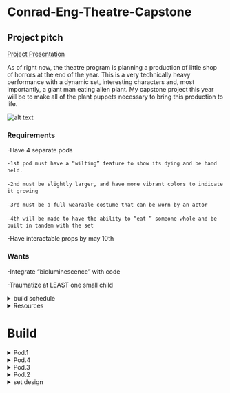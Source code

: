 # Conrad-Eng-Theatre-Capstone

## Project pitch



[Project Presentation](https://docs.google.com/presentation/d/1iXmvU82mosjtG8wZw2aXcDX5GKvR7SZYwwKy2Fu6weY/edit#slide=id.gee834ea57d_0_261)

As of right now, the theatre program is planning a production of little shop of horrors at the end of the year. This is a very technically heavy performance with a dynamic set, interesting characters and, most importantly, a giant man eating alien plant.  My capstone project this year will be to make all of the plant puppets necessary to bring this production to life.

![alt text](https://i.pinimg.com/600x315/9f/67/97/9f67975b3585d1a3a8ef9df3b01a4497.jpg)

### Requirements 

-Have 4 separate pods

    -1st pod must have a “wilting” feature to show its dying and be hand held.

    -2nd must be slightly larger, and have more vibrant colors to indicate it growing

    -3rd must be a full wearable costume that can be worn by an actor

    -4th will be made to have the ability to “eat ” someone whole and be built in tandem with the set

-Have interactable props by may 10th

### Wants


-Integrate “bioluminescence” with code

-Traumatize at LEAST one small child




<details><summary>build schedule</summary>



I will be doing my best to divide my build schedule quarterly to get all four pods done.  I will also be delegateing a lot of work to Pd.3 Tech to account for the massive workload and my lack of a partner.  I will also be building the puppets in order of priority

1.  Pod.1, because I can finish it the fastest without consulting set design or pd.3 tech

2.  Pod.4, because its the most technical design

3.  Pod.3, because I want pod.4 done first

4.  Pod.2, because it can be entirley cut out of the play

</details>

<details><summary>Resources</summary>

[kreutinger puppets](https://www.youtube.com/playlist?list=PLeYjVOvIFYr-4883if9ebeU3kZOiVAyfp)
    
[instructables, sketches](https://www.instructables.com/Building-Audrey-II-Introduction/)


</details>

# Build

<details><summary>Pod.1</summary>

Basing My design off of [Kreutinger puppets Pod.1 design](https://www.youtube.com/watch?v=Nt79_D4vAIA) 

![alt text](https://github.com/cheins48/Conrad-Eng-Theatre-Capstone/blob/main/Capture.PNG?raw=true)

### Build Updates

I have made cardboard linkages to prototype, they work great but still have a few problems.  theyre all a little more than 100mm wide when resting which i need to trim down if theyre gonna fit in a PVC pipe.  I'm also not happy with the arch, I want a more natural lean forward that Kreutinger's design has.

![alt text](https://github.com/cheins48/Conrad-Eng-Theatre-Capstone/blob/main/ezgif-4-ee58b607fb.gif?raw=true)
    
    10/11/2022
    
I have fully modeled the "pot" that holds the linkages and houses the plant. the pot is modeled after 4in PVC that mr miller generously donated.  I had to fiddle with the lengths of each of the linkages to allow it to fit inside of the pot. i cut out some of the smaleer ones out of acrylic, it was noticibly harder to actuate than the cardboard, and the top two linkages were measured wrong so ive had to go back and redesign them so they sit flat.  I also made a failed prototype for the head that im not even gonna discuss because of how little sense it made.
   
![alt text](https://github.com/cheins48/Conrad-Eng-Theatre-Capstone/blob/main/ezgif-3-25ce0f1361.gif?raw=true) 
    
the pot consists of 2 rings that rest on the interior, the bottom one will be screwed in place while the top one will be free spinning to allow for articulation and more poseability for the actor. they should both be finished priniting by the end of this period.

![alt text](https://github.com/cheins48/Conrad-Eng-Theatre-Capstone/blob/main/assembly2.PNG?raw=true) 


    10/18/2022
 this week I printed out the two rings and put them inside the 4in pipe.  right now the achor ring is held in with temporary 4:40 screws, but will be replaced with heated inserts.  the turning is smooth and im happy with the articulation with the linkages.  the biggest issue right now is actually fitting my hand into the pot and grabbing the bottom linkages, currently i have two offcut linkages just sorta dangaling in there, but i need a more ergonomic solution for an actor.  current solution seams to be a string with a loop on the end, but more experimenting is required.
 
 ![alt text](https://github.com/cheins48/Conrad-Eng-Theatre-Capstone/blob/main/ezgif-2-d8fb0f2d8a.gif?raw=true) 
 
    10/21/2022
   This week i forgot to press commit after i made my whole post,  so im writing it again 13 days later.  i made a prototype for the top jaw by heating and twisting 2 acrylic pieces, theyre held together with a rubberband.  the rubberbands tension is way to high, so im going to replace it with a spring or something else, and because the 2 jaw pieces were put on seperate sides of the linkage they are horribly misaligned.  I belived at the time of writing this that the solution to this was 3D printing the top and bottom jaw, but i instead laser cut them and superglued a piece of acrilic perpendicular to the base jaws.  all the nuts have been replaced with lock-nuts, and washers have been put between each linkage.  This has done wonders for the posablity of it.  
   
[ ![alt text](https://github.com/cheins48/Conrad-Eng-Theatre-Capstone/blob/main/fixedgif.gif?raw=true)]
    
    11/3/2022
   this week I got the top jaw working.  I solved my previous issue of the bottom linkages by attaching them at the very ends of either one, creating a sort of V that I can easily grab the bottom of.  the top jaw was initially designed with the intention of having a spring or rubber band on the inside pulling it shut, however it proved to be difficult to open with the string, and the spring would often open the mouth because it was to long.  having a loose connection and just allowing the top jaw to close using the force of gravity proved to work perfectly fine.  the linkage for the top jaw kept intersecting with the nuts on the supporting linkages, preventing it from closing all the way, so I opted to use a rat tail file and just sanded out a groove for the nuts to rest rather than redesign, recut, and reglue the whole piece again.  
   
 ![alt text](https://github.com/cheins48/Conrad-Eng-Theatre-Capstone/blob/main/ezgif.com-gif-maker%20(1).gif?raw=true) 
 
    3/14/2023
 getting started on detail work for pod.1.  I bought some EVA foam clay and sculpted the head on the puppet.  I used fake greenery and leaves for details, as well as a fake venus flytrap where the "eyes are." very happy with how it turned out, its pretty creepy looking. next steps are covering the linkages with vines, then making the pot look like a coffee tin.
 
  ![alt text](https://raw.githubusercontent.com/cheins48/Conrad-Eng-Theatre-Capstone/157b30ca8209f18e854ba7dfa332b0dd0d960bf7/20230313_143933.jpg)
  
  ![alt text](https://raw.githubusercontent.com/cheins48/Conrad-Eng-Theatre-Capstone/157b30ca8209f18e854ba7dfa332b0dd0d960bf7/20230313_143948.jpg)
  
   ![alt text](https://raw.githubusercontent.com/cheins48/Conrad-Eng-Theatre-Capstone/157b30ca8209f18e854ba7dfa332b0dd0d960bf7/20230313_144005.jpg)
 
</details>

    
<details><summary>Pod.4</summary>

    11/9/2022
   with the Pod.1 design having most all functional aspects taken care of, the time has come to pass my work onto pd.3 tech for them to work on detail work.  The design process for pod.4 has begun and im shifting my full focus to actuallising it.  after lots of research I have decided to base my design off of [feathurwurms](https://www.instructables.com/Building-Audrey-II-Phase-IV/) genius puppet.  I will be attaching the notes and images I found most useful from featherwurms instructable.
    
<details><summary>research images</summary>
    
![alt text](https://github.com/cheins48/Conrad-Eng-Theatre-Capstone/blob/main/F5ODJBGHD4VC5LC.jpg?raw=true) 
    
![alt text](https://raw.githubusercontent.com/cheins48/Conrad-Eng-Theatre-Capstone/main/FZM9RRUHD4VFS8H.webp)
    
![alt text](https://raw.githubusercontent.com/cheins48/Conrad-Eng-Theatre-Capstone/main/F7QW5PPHD4VLXJ2.webp)
    
![alt text](https://github.com/cheins48/Conrad-Eng-Theatre-Capstone/blob/main/WIN_20221109_11_35_19_Pro.jpg?raw=true)
    
</details>
        
the design is very human.  the frame is simply 2 pipes attached to a simple ramp at the bottom and a trapazoid with 2 eyelits at the top.  the top jaw is suspended by 2 strings attached to the eyelits on either side of the base frame to create a pivot point that the actor can easily move and manipulate.  suspending the bottom jaw is my current hangup.  making it stationary removes a lot of expression from the plant, as well as making it pottentially harder for an actor to get eaten.  but feathurwurms design apears to be using pure wizardry to hold it up.  my current solution (as seen in research image 4) is to replicate the top jaw fulcrum on the interior side of the top jaw.  my concern with this design is weight, and having potentiontial tangles with the rope.  mo rope, mo problems.  I have begun designing the ramp in CAD, but I plan on potentially using a kiddie slide instead, 1. because i can probably find one for free, and 2. because its fun. so i will not be posting my proggress on the CAD until I'm sure I will be using it.
    
    11/15/22
    
  Ive decided to start with a 1:12 miniature proof of concept to get my scale and proportions right before making the full scale model. This week I made the frame and top jaw, next i will make the bottom jaw and work out any kinks.  the top jaw is very front heavy, maybe add nuts as counterweight?  The base frame  currently stands at 6-7 inches tall, this may be an inch or two to big. this could cause problems for the bottom jaw opening enough to allow an actor to get eaten, however i have no way of knowing if this an actual issue until i attach the bottom jaw. the proportions look nearly perfect, and the top jaw has no issues with collidening with the top of the frame and at full scale, a 7 foot tall plant is bound to look intimidateing. 
  
  ![alt text](https://github.com/cheins48/Conrad-Eng-Theatre-Capstone/blob/main/ezgif.com-gif-maker.gif?raw=true)
  
    12/2/2022
   I'm a little behind schedule, i was hoping to have begun on the full sized frame by december 1st, but due to illness I havent been able to come to school.  this week Ive made the proof of concept to a point that im happy with.  the lower jaw went through a few different designs, all of which were either to big or the laser cutter flat out refused to cut. but copying the frame of the top jaw with an egg like shape on the bottom ended up being the best design.  the elastic bands attaching the bottom jaw to the top were slightly to short, but this served to my advantage. by giving that small amount of resistance to pulling down the lower jaw i somehow made a fulcrum that opens both the bottom and top jaw.  i have no idea ho it works, but i hope to replicate this in my full scale build.  next week i plan on making the full sized frame hanger with materials in theatre tech.  
   
  ![alt text](https://github.com/cheins48/Conrad-Eng-Theatre-Capstone/blob/main/ezgif.com-gif-maker%20(5).gif?raw=true)
  
    12/8/2022
    
 this week I finished the frame hangar.  I used an old box that fit the measurements roughly and left over 2 inch PVC from my no home but roped and stakes set.  the 2 legs of PVC are attached to the box useing hanging wire and a long screw, the screws stuck out a bit into the slide so I used a angle grinder to grind off the sharp points.  the top PVC piece fell down and hit my head pretty hard, I didnt secure it down because i wanted the whole design to be collapsable, but I think I'm going to PVC cement the upper "U" of the hanger and have the whole unit just be 2 pieces to avoid more injury. however, I cant do this if I plan on widening the box, as I would also have to lengthen the top pipe.
  
   ![alt text](https://github.com/cheins48/Conrad-Eng-Theatre-Capstone/blob/main/IMG_20221208_110420.jpg?raw=true)
 
  ![alt text](https://github.com/cheins48/Conrad-Eng-Theatre-Capstone/blob/main/IMG_20221208_110543.jpg?raw=true)
    
     
    1/3/2023
   
  back from winter break and ready to work!  the search for metal to create the frame is becomming a massive problem, researching alternative materials (fiberglass??) may be my best course.  this week I plan on doing that, as well as widening the slide on the hangar frame. as it is, the box is a little more than a foot wide, just wide enough to go down with your arms over your head if you're a little guy.  if I widen the base ramp by .25-.5 of a foot it would accomedate for a cast member with a larger physique
  
    1/6/2023
    
  yesterday i widened the hangar frame and found a solution to my head material problem.  while researching other giant puppets I found [this dragon](https://cypt.ca/2019/08/05/a-blog-about-a-dragon-or-how-to-build-a-giant-dragon-puppet-in-858-easy-steps/) for shrek that used hula hoops for the body frame and simply wrapped it in fabric.  this would be a very easy material to use because its 
  1. very cheap 
  2. very big, 
  3. very lightweight
 this weekend I will make an attempt to go to the dollar store to see the available options, for now though I have made a model of the top jaw in onshape that uses hula hoops that are 40in, 30in,and 20in wide.
 
   ![alt text](https://raw.githubusercontent.com/cheins48/Conrad-Eng-Theatre-Capstone/main/IMG_2455-e1564783586760-768x1024.jpg)
   ![alt text](https://github.com/cheins48/Conrad-Eng-Theatre-Capstone/blob/main/IMG_2422-e1564783786558-768x1024.jpg?raw=true)
   
   
    1/9/2023
    
   little hard to make proggress this week with the end of the quarter as well as snow and the new york trip.  never the less I worked out a rough design of the lower jaw made of hula hoops (pictured below) as well using another hula hoop to create the hole for actors to crawls through. I also made a shopping list, on it is 3x 40 in, 30 in, and 20 in hula hoops, as well as about 15 hose clamps. 
 
  ![alt text](https://github.com/cheins48/Conrad-Eng-Theatre-Capstone/blob/main/WIN_20230109_12_49_11_Pro.jpg?raw=true)
  
</details>

<details><summary>Pod.3</summary>

    2/9/2023

sorry for the lack of updates, the wait for materials has stunted my momentum with pod.4.  however I have been working diligently on pod.3 with the help of dylan hensley.  using dylans 3d model for rough measurements (pictured below), 
 ![alt text](https://raw.githubusercontent.com/cheins48/Conrad-Eng-Theatre-Capstone/c773009a3a1dd38bbc506a2d34494f0e9d7f55be/dylan%20pod.3.PNG)

i used garbage and willpower to make the top jaw of pod.3

 ![alt text](https://raw.githubusercontent.com/cheins48/Conrad-Eng-Theatre-Capstone/c773009a3a1dd38bbc506a2d34494f0e9d7f55be/20230208_134818.jpg)

![alt text](https://raw.githubusercontent.com/cheins48/Conrad-Eng-Theatre-Capstone/c773009a3a1dd38bbc506a2d34494f0e9d7f55be/20230208_134812.jpg)

![alt text](https://raw.githubusercontent.com/cheins48/Conrad-Eng-Theatre-Capstone/c773009a3a1dd38bbc506a2d34494f0e9d7f55be/20230208_134807.jpg)

sorry for blurry photos
 
 by the end of next week I will have the bottom jaw ready for paper mache and hopefully have the materials to begin work on pod.4
 
    2/10/2023
    
 made more proggress than i have in months yesterday!!!  I brought in about 100 zip ties and 20 hose clamps and framed out the entirity of the lower jaw useing the last of the "stems" we had donated during 3rd pd.  then i made a surprisingly effective hinge useing 3 zip ties attaching the top and bottom jaw together.
 
![alt text](https://raw.githubusercontent.com/cheins48/Conrad-Eng-Theatre-Capstone/e3a1b685c7d2d7311e24abd34b481bea4f621d61/20230209_115025.jpg)

![alt text](https://raw.githubusercontent.com/cheins48/Conrad-Eng-Theatre-Capstone/e3a1b685c7d2d7311e24abd34b481bea4f621d61/20230209_115106.jpg)

![alt text](https://raw.githubusercontent.com/cheins48/Conrad-Eng-Theatre-Capstone/e3a1b685c7d2d7311e24abd34b481bea4f621d61/20230209_115052.jpg)

I took some design concepts I used in pod.4 on the lower jaw, specifically the "U" that rests on the actors waist while wearing the head.  this creats a fulcrum that allows for the lower jaw to open when the top jaw opens.  making the entire puppet to be able to be operated with just one hand.  next i spent pd.5 putting chicken wire over the lower jaw, I found that using the craft wire to sort of stitch the wire to the frame instead of twisting hundreds of wires together was faster and sturdier.  I wish the overall shape were a little rounder, but i  think i can fix that with apolstry foam.

![alt text](https://raw.githubusercontent.com/cheins48/Conrad-Eng-Theatre-Capstone/e3a1b685c7d2d7311e24abd34b481bea4f621d61/20230209_142336.jpg)

    2/17/2023

this week i began work on the grueling proccess of paper mache on pod.3.  I am using brown paper bags with a mixture of corn starch and white glue.  the cornstach takes much longer to dry, but the result is much more rigid and sturdy.  I currently have 1 layer on the top jaw, but im having problems wrapping the bags around the lip, I found using lots and lots of very tiny pieces works the best, however its very tedious.  the time it takes to cover 1 foot of the lip is equivilent to a whole layer on the checken wire.

![alt text](https://raw.githubusercontent.com/cheins48/Conrad-Eng-Theatre-Capstone/afa0f5464f4abf56646126f2d3ca66cfbf88c4db/20230216_105018.jpg)

![alt text](https://raw.githubusercontent.com/cheins48/Conrad-Eng-Theatre-Capstone/afa0f5464f4abf56646126f2d3ca66cfbf88c4db/20230216_105023.jpg)

I had the whole jaw done, but when i flipped the unit over to get the underside the whole layer fell off before it dried, so i lost about 5 hours opf work because i got impatient

</details>

<details><summary>Pod.2</summary>

</details>

<details><summary>set design</summary>

3/3/2023
With fiddler on the roof totally wrapped up, the official design stage for little shop is now underway.  I have spent the past 2 weeks designing the set for little shop based off the inventory we currently have in the scene shop.  I decided to base my design off of this free 3d model i found online: https://3dwarehouse.sketchup.com/model/u1087f4fe-1eb0-41b0-af47-0ddc24bbaaac/Little-Shop-of-Horrors-Stage-Design?hl=en 
I took this model, and using measurements from prebuilt flats I made a rough 3d model of my set.  

![alt text](https://raw.githubusercontent.com/cheins48/Conrad-Eng-Theatre-Capstone/9802106dee413709864db231e9ee32577e81e82a/set.PNG)

![alt text](https://raw.githubusercontent.com/cheins48/Conrad-Eng-Theatre-Capstone/9802106dee413709864db231e9ee32577e81e82a/set2.PNG)

This dentire unit will be a "wagon unit" meaning it will be on casters to allow the central unit to ratate switching from an interior set to an exterior set.  This will allow for crew to set up whatever the next pod is on the interior set and seemlessly transition from scene to scene.  I have made a 1:24 scale cardboard mockup but cant get photos just now unfortunatly.

</details>
